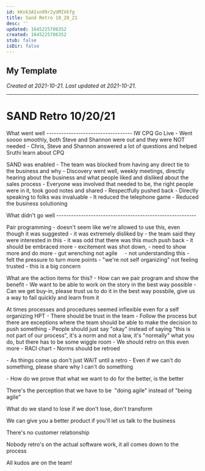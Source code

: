 ```yaml
---
id: kKnk3AIxn99r2yUMIVkfg
title: Sand Retro 10_20_21
desc: ''
updated: 1645225706352
created: 1645225706352
stub: false
isDir: false
---
```

My Template
---

_Created at 2021-10-21._
_Last updated at 2021-10-21._




---

# SAND Retro 10/20/21


What went well
\-----------------------------------
IW CPQ Go Live
\- Went soooo smoothly, both Steve and Shannon were out and they were NOT needed
\- Chris, Steve and Shannon answered a lot of questions and helped Sruthi learn about CPQ

SAND was enabled
\- The team was blocked from having any direct tie to the business and why
\- Discovery went well, weekly meetings, directly hearing about the business and what people liked and disliked about the sales process
\- Everyone was involved that needed to be, the right people were in it, took good notes and shared
\- Respectfully pushed back
\- Directly speaking to folks was invaluable
\- It reduced the telephone game
\- Reduced the business solutioning

What didn't go well
\---------------------------------------------------------

Pair programming
\- doesn't seem like we're allowed to use this, even though it was suggested
\- it was extremely disliked by
\- the team said they were interested in this
\- it was odd that there was this much push back
\- it should be embraced more
\- excitement was shot down,
\- need to show more and do more
\- gut wrenching not agile
    - not understanding this
\- felt the pressure to turn more points
\- "we're not self organizing" not feeling trusted
\- this is a big concern

What are the action items for this?
\- How can we pair program and show the benefit
\- We want to be able to work on the story in the best way possible
\- Can we get buy-in, please trust us to do it in the best way possbile, give us a way to fail quickly and learn from it

At times processes and procedures seemed inflexible even for a self organizing HPT
\- There should be trust in the team
\- Follow the process but there are exceptions where the team should be able to make the decision to push something
\- People should just say "okay" instead of saying "this is not part of our process", it's a norm and not a law, it's "normally" what you do, but there has to be some wiggle room
\- We should retro on this even more
\- RACI chart
\- Norms should be retroed

\- As things come up don't just WAIT until a retro
\- Even if we can't do something, please share why I can't do something

\- How do we prove that what we want to do for the better, is the better

There's the perception that we have to be  "doing agile" instead of "being agile"

What do we stand to lose if we don't lose, don't transform

We can give you a better product if you'll let us talk to the business

There's no customer relationship

Nobody retro's on the actual software work, it all comes down to the process

All kudos are on the team!

